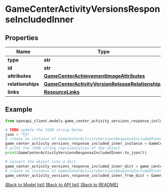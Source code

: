 # GameCenterActivityVersionsResponseIncludedInner


## Properties

Name | Type | Description | Notes
------------ | ------------- | ------------- | -------------
**type** | **str** |  | 
**id** | **str** |  | 
**attributes** | [**GameCenterAchievementImageAttributes**](GameCenterAchievementImageAttributes.md) |  | [optional] 
**relationships** | [**GameCenterActivityVersionReleaseRelationships**](GameCenterActivityVersionReleaseRelationships.md) |  | [optional] 
**links** | [**ResourceLinks**](ResourceLinks.md) |  | [optional] 

## Example

```python
from openapi_client.models.game_center_activity_versions_response_included_inner import GameCenterActivityVersionsResponseIncludedInner

# TODO update the JSON string below
json = "{}"
# create an instance of GameCenterActivityVersionsResponseIncludedInner from a JSON string
game_center_activity_versions_response_included_inner_instance = GameCenterActivityVersionsResponseIncludedInner.from_json(json)
# print the JSON string representation of the object
print(GameCenterActivityVersionsResponseIncludedInner.to_json())

# convert the object into a dict
game_center_activity_versions_response_included_inner_dict = game_center_activity_versions_response_included_inner_instance.to_dict()
# create an instance of GameCenterActivityVersionsResponseIncludedInner from a dict
game_center_activity_versions_response_included_inner_from_dict = GameCenterActivityVersionsResponseIncludedInner.from_dict(game_center_activity_versions_response_included_inner_dict)
```
[[Back to Model list]](../README.md#documentation-for-models) [[Back to API list]](../README.md#documentation-for-api-endpoints) [[Back to README]](../README.md)


